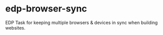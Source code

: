 # edp-browser-sync
EDP Task for keeping multiple browsers &amp; devices in sync when building websites.
